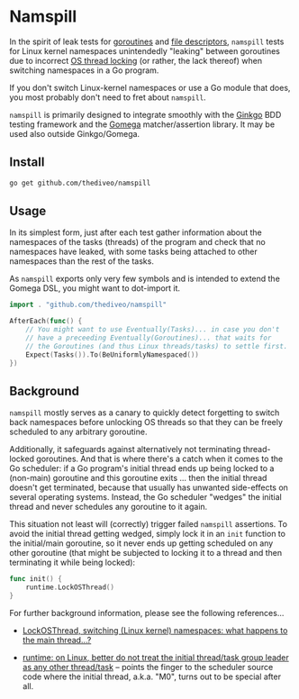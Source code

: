 # Namspill

In the spirit of leak tests for
[goroutines](https://onsi.github.io/gomega/#codegleakcode-finding-leaked-goroutines)
and [file descriptors](https://github.com/thediveo/fdooze), `namspill` tests for
Linux kernel namespaces unintendedly "leaking" between goroutines due to
incorrect [OS thread locking](https://pkg.go.dev/runtime#LockOSThread) (or rather, the lack thereof) when switching namespaces in a Go program.

If you don't switch Linux-kernel namespaces or use a Go module that does, you most probably don't need to fret about `namspill`. 

`namspill` is primarily designed to integrate smoothly with the
[Ginkgo](https://github.com/onsi/ginkgo) BDD testing framework and the
[Gomega](https://github.com/onsi/gomega) matcher/assertion library. It may be
used also outside Ginkgo/Gomega.

## Install

```bash
go get github.com/thediveo/namspill
```

## Usage

In its simplest form, just after each test gather information about the
namespaces of the tasks (threads) of the program and check that no namespaces
have leaked, with some tasks being attached to other namespaces than the rest of
the tasks.

As `namspill` exports only very few symbols and is intended to extend the Gomega
DSL, you might want to dot-import it.

```go
import . "github.com/thediveo/namspill"

AfterEach(func() {
    // You might want to use Eventually(Tasks)... in case you don't
    // have a preceeding Eventually(Goroutines)... that waits for
    // the Goroutines (and thus Linux threads/tasks) to settle first.
    Expect(Tasks()).To(BeUniformlyNamespaced())
})
```

## Background

`namspill` mostly serves as a canary to quickly detect forgetting to switch back
namespaces before unlocking OS threads so that they can be freely scheduled to
any arbitrary goroutine.

Additionally, it safeguards against alternatively not terminating thread-locked
goroutines. And that is where there's a catch when it comes to the Go scheduler:
if a Go program's initial thread ends up being locked to a (non-main) goroutine
and this goroutine exits ... then the initial thread doesn't get terminated,
because that usually has unwanted side-effects on several operating systems.
Instead, the Go scheduler "wedges" the initial thread and never schedules any
goroutine to it again.

This situation not least will (correctly) trigger failed `namspill` assertions.
To avoid the initial thread getting wedged, simply lock it in an `init` function
to the initial/main goroutine, so it never ends up getting scheduled on any
other goroutine (that might be subjected to locking it to a thread and then
terminating it while being locked):

```go
func init() {
    runtime.LockOSThread()
}
```

For further background information, please see the following references...

- [LockOSThread, switching (Linux kernel) namespaces: what happens to the main
  thread...?](https://groups.google.com/g/golang-nuts/c/dx-jweSVxHk)

- [runtime: on Linux, better do not treat the initial thread/task group leader
  as any other thread/task](https://github.com/golang/go/issues/53210) – points
  the finger to the scheduler source code where the initial thread, a.k.a. "M0",
  turns out to be special after all.

